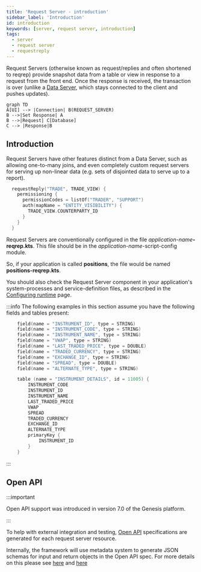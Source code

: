 ```yaml
---
title: 'Request Server - introduction'
sidebar_label: 'Introduction'
id: introduction
keywords: [server, request server, introduction]
tags:
  - server
  - request server
  - requestreply
---
```





Request Servers (otherwise known as request/replies and often shortened to reqrep) provide snapshot data from a table or view in response to a request from the front end. Once the response is received, the transaction is over (unlike a [Data Server](../../../server/data-server/basics), which stays connected to the client and pushes updates).

```mermaid
graph TD
A[UI] --> |Connection| B(REQUEST_SERVER)
B -->|Set Response| A
B -->|Request| C[Database]
C --> |Response|B
```
## Introduction
Request Servers have other features distinct from a Data Server, such as allowing one-to-many joins, and even completely custom request servers for serving up non-linear data (e.g. sets of disjointed data to serve up to a report).

```kotlin
  requestReply("TRADE", TRADE_VIEW) {
    permissioning {
      permissionCodes = listOf("TRADER", "SUPPORT")
      auth(mapName = "ENTITY_VISIBILITY") {
        TRADE_VIEW.COUNTERPARTY_ID
      }
    }
  }
```

Request Servers are conventionally configured in the file _application-name_**-reqrep.kts**. This file should be in the _application-name_-script-config module.

So, if your application is called **positions**, the file would be named **positions-reqrep.kts**.

You should also check the Request Server component in your application's system-processes and service-definition files, as described in the [Configuring runtime](../../../server/request-server/configuring-runtime) page.

:::info
The following examples in this section assume you have the following fields and tables present:

```kotlin
    field(name = "INSTRUMENT_ID", type = STRING)
    field(name = "INSTRUMENT_CODE", type = STRING)
    field(name = "INSTRUMENT_NAME", type = STRING)
    field(name = "VWAP", type = STRING)
    field(name = "LAST_TRADED_PRICE", type = DOUBLE)
    field(name = "TRADED_CURRENCY", type = STRING)
    field(name = "EXCHANGE_ID", type = STRING)
    field(name = "SPREAD", type = DOUBLE)
    field(name = "ALTERNATE_TYPE", type = STRING)
```

```kotlin
    table (name = "INSTRUMENT_DETAILS", id = 11005) {
        INSTRUMENT_CODE
        INSTRUMENT_ID
        INSTRUMENT_NAME
        LAST_TRADED_PRICE
        VWAP
        SPREAD
        TRADED_CURRENCY
        EXCHANGE_ID
        ALTERNATE_TYPE
        primaryKey {
            INSTRUMENT_ID
        }
    }
```
:::

## Open API

:::important

Open API support was introduced in version 7.0 of the Genesis platform.

:::

To help with external integration and testing, [Open API](../../integration/open-api/) specifications are generated for each request server resource.

Internally, the framework will use metadata system to generate JSON schemas for input and return objects in the Open API spec. For more
details on this please see [here](../../network-messages/type-safe-messages) and
[here](../../network-messages/metadata-annotations) 

